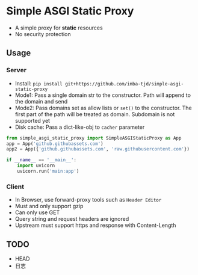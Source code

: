 # Simple ASGI Static Proxy

* A simple proxy for **static** resources
* No security protection

## Usage

### Server

* Install: `pip install git+https://github.com/imba-tjd/simple-asgi-static-proxy`
* Mode1: Pass a single domain str to the constructor. Path will append to the domain and send
* Mode2: Pass domains set as allow lists or `set()` to the constructor. The first part of the path will be treated as domain. Subdomain is not supported yet
* Disk cache: Pass a dict-like-obj to `cacher` parameter

```py
from simple_asgi_static_proxy import SimpleASGIStaticProxy as App
app = App('github.githubassets.com')
app2 = App({'github.githubassets.com', 'raw.githubusercontent.com'})

if __name__ == '__main__':
    import uvicorn
    uvicorn.run('main:app')
```

### Client

* In Browser, use forward-proxy tools such as `Header Editor`
* Must and only support gzip
* Can only use GET
* Query string and request headers are ignored
* Upstream must support https and response with Content-Length

## TODO

* HEAD
* 日志
